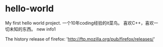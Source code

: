 # hello-world
My first hello world project.
一个10年coding经验的it菜鸟。
喜欢C++，喜欢一切未知的东西。
new info1

The history release of firefox:
'http://ftp.mozilla.org/pub/firefox/releases/'

